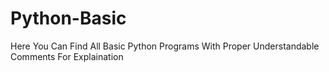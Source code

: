 # Python-Basic
Here You Can Find All Basic Python Programs With Proper Understandable Comments For Explaination
